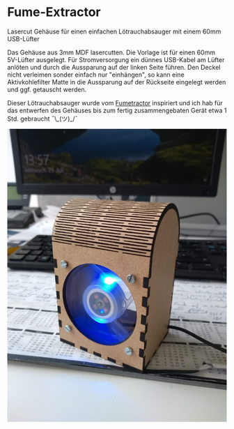 # Fume-Extractor
Lasercut Gehäuse für einen einfachen Lötrauchabsauger mit einem 60mm USB-Lüfter

Das Gehäuse aus 3mm MDF lasercutten. Die Vorlage ist für einen 60mm 5V-Lüfter ausgelegt. Für Stromversorgung ein dünnes USB-Kabel am Lüfter anlöten und durch die Aussparung auf der linken Seite führen.
Den Deckel nicht verleimen sonder einfach nur "einhängen", so kann eine Aktivkohlefilter Matte in die Aussparung auf der Rückseite eingelegt werden und ggf. getauscht werden.

Dieser Lötrauchabsauger wurde vom [Fumetractor](https://www.kickstarter.com/projects/ehajo/fumetractor-a-smart-solder-fume-extractor?lang=de) inspiriert und ich hab für das entwerfen des Gehäuses bis zum fertig zusammengebaten Gerät etwa 1 Std. gebraucht ¯\\_\(ツ)\_/¯

![Fume-Extractor](IMG_20180725_135722111.jpg)

